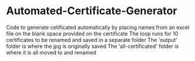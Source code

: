 # Automated-Certificate-Generator
Code to generate cetificated automatically by placing names from an excel file on the blank space provided on the certificate
The loop runs for 10 certificates to be renamed and saved in a separate folder
The 'output' folder is where the jpg is originally saved
The 'all-certificated' folder is where it is all moved to and renamed
